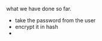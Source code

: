 what we have done so far.
- take the password from the user
- encrypt it in hash
- 
<!--stackedit_data:
eyJoaXN0b3J5IjpbLTE1NDM2Mjg3NjQsLTIwODg3NDY2MTJdfQ
==
-->